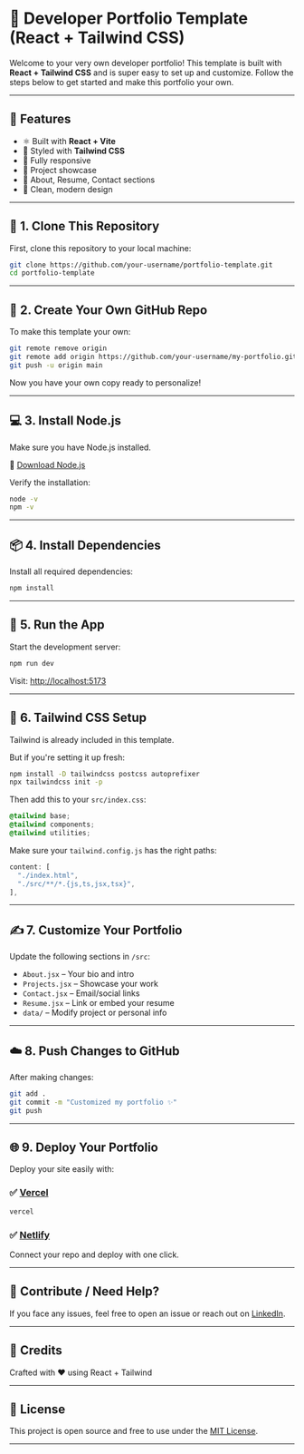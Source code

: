 
# 🚀 Developer Portfolio Template (React + Tailwind CSS)

Welcome to your very own developer portfolio! This template is built with **React + Tailwind CSS** and is super easy to set up and customize. Follow the steps below to get started and make this portfolio your own.

---

## 🧩 Features

- ⚛️ Built with **React + Vite**
- 🎨 Styled with **Tailwind CSS**
- 📱 Fully responsive
- 💼 Project showcase
- 📄 About, Resume, Contact sections
- 🌙 Clean, modern design

---

## 🔁 1. Clone This Repository

First, clone this repository to your local machine:

```bash
git clone https://github.com/your-username/portfolio-template.git
cd portfolio-template
````

---

## 📁 2. Create Your Own GitHub Repo

To make this template your own:

```bash
git remote remove origin
git remote add origin https://github.com/your-username/my-portfolio.git
git push -u origin main
```

Now you have your own copy ready to personalize!

---

## 💻 3. Install Node.js

Make sure you have Node.js installed.

🔗 [Download Node.js](https://nodejs.org)

Verify the installation:

```bash
node -v
npm -v
```

---

## 📦 4. Install Dependencies

Install all required dependencies:

```bash
npm install
```

---

## 🚀 5. Run the App

Start the development server:

```bash
npm run dev
```

Visit: [http://localhost:5173](http://localhost:5173)

---

## 🎨 6. Tailwind CSS Setup

Tailwind is already included in this template.

But if you're setting it up fresh:

```bash
npm install -D tailwindcss postcss autoprefixer
npx tailwindcss init -p
```

Then add this to your `src/index.css`:

```css
@tailwind base;
@tailwind components;
@tailwind utilities;
```

Make sure your `tailwind.config.js` has the right paths:

```js
content: [
  "./index.html",
  "./src/**/*.{js,ts,jsx,tsx}",
],
```

---

## ✍️ 7. Customize Your Portfolio

Update the following sections in `/src`:

* `About.jsx` – Your bio and intro
* `Projects.jsx` – Showcase your work
* `Contact.jsx` – Email/social links
* `Resume.jsx` – Link or embed your resume
* `data/` – Modify project or personal info

---

## ☁️ 8. Push Changes to GitHub

After making changes:

```bash
git add .
git commit -m "Customized my portfolio ✨"
git push
```

---

## 🌐 9. Deploy Your Portfolio

Deploy your site easily with:

### ✅ [Vercel](https://vercel.com/)

```bash
vercel
```

### ✅ [Netlify](https://netlify.com/)

Connect your repo and deploy with one click.

---

## 🙌 Contribute / Need Help?

If you face any issues, feel free to open an issue or reach out on [LinkedIn](https://www.linkedin.com/in/shikharsingh0712/).

---

## 🧠 Credits

Crafted with ❤️ using React + Tailwind

---

## 📄 License

This project is open source and free to use under the [MIT License](LICENSE).

---

```
